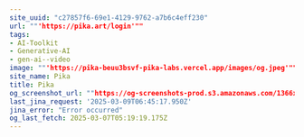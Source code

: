 ```yaml
---
site_uuid: "c27857f6-69e1-4129-9762-a7b6c4eff230"
url: ""'https://pika.art/login'""
tags:
- AI-Toolkit
- Generative-AI
- gen-ai--video
image: ""'https://pika-beuu3bsvf-pika-labs.vercel.app/images/og.jpeg'""
site_name: Pika
title: Pika
og_screenshot_url: ""https://og-screenshots-prod.s3.amazonaws.com/1366x768/80/false/3e860d578a9d2d5bf36ea32e2871db1928f10d67f005c48428fda671cdc43da0.jpeg""
last_jina_request: '2025-03-09T06:45:17.950Z'
jina_error: "Error occurred"
og_last_fetch: 2025-03-07T05:19:19.175Z
---
```


